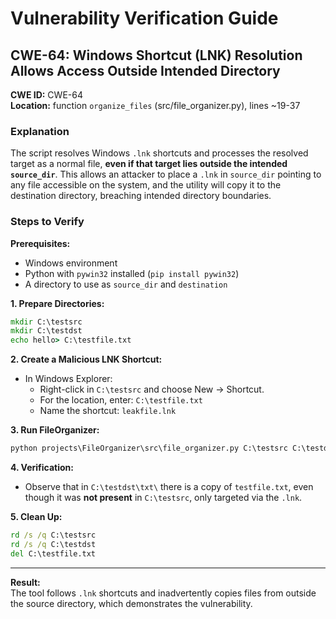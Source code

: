 
# Vulnerability Verification Guide

## CWE-64: Windows Shortcut (LNK) Resolution Allows Access Outside Intended Directory

**CWE ID:** CWE-64  
**Location:** function `organize_files` (src/file_organizer.py), lines ~19-37

### Explanation

The script resolves Windows `.lnk` shortcuts and processes the resolved target as a normal file, **even if that target lies outside the intended `source_dir`**. This allows an attacker to place a `.lnk` in `source_dir` pointing to any file accessible on the system, and the utility will copy it to the destination directory, breaching intended directory boundaries.

### Steps to Verify

**Prerequisites:**
- Windows environment
- Python with `pywin32` installed (`pip install pywin32`)
- A directory to use as `source_dir` and `destination`

**1. Prepare Directories:**
```bat
mkdir C:\testsrc
mkdir C:\testdst
echo hello> C:\testfile.txt
```

**2. Create a Malicious LNK Shortcut:**
- In Windows Explorer:
   - Right-click in `C:\testsrc` and choose New → Shortcut.
   - For the location, enter: `C:\testfile.txt`
   - Name the shortcut: `leakfile.lnk`

**3. Run FileOrganizer:**
```bat
python projects\FileOrganizer\src\file_organizer.py C:\testsrc C:\testdst
```

**4. Verification:**
- Observe that in `C:\testdst\txt\` there is a copy of `testfile.txt`, even though it was **not present** in `C:\testsrc`, only targeted via the `.lnk`.

**5. Clean Up:**
```bat
rd /s /q C:\testsrc
rd /s /q C:\testdst
del C:\testfile.txt
```

---

**Result:**  
The tool follows `.lnk` shortcuts and inadvertently copies files from outside the source directory, which demonstrates the vulnerability.
